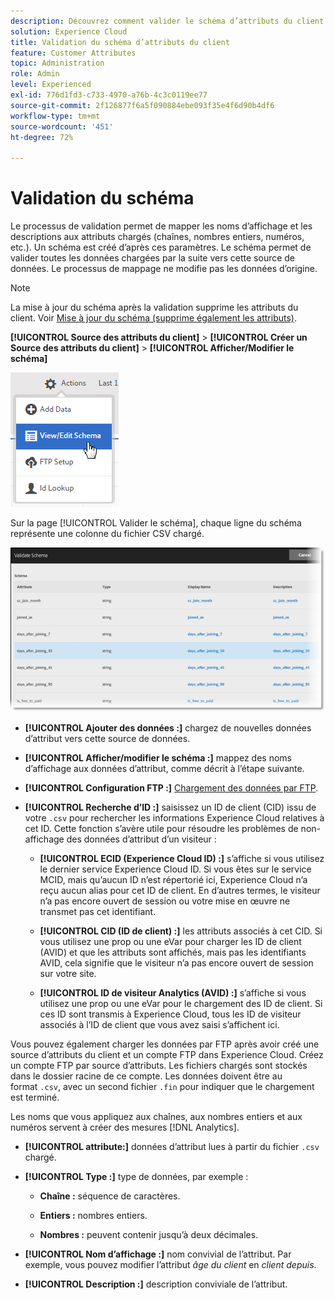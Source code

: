 ```yaml
---
description: Découvrez comment valider le schéma d’attributs du client dans Adobe Experience Cloud.
solution: Experience Cloud
title: Validation du schéma d’attributs du client
feature: Customer Attributes
topic: Administration
role: Admin
level: Experienced
exl-id: 776d1fd3-c733-4970-a76b-4c3c0119ee77
source-git-commit: 2f126877f6a5f090884ebe093f35e4f6d90b4df6
workflow-type: tm+mt
source-wordcount: '451'
ht-degree: 72%

---
```


# Validation du schéma

Le processus de validation permet de mapper les noms d’affichage et les descriptions aux attributs chargés (chaînes, nombres entiers, numéros, etc.). Un schéma est créé d’après ces paramètres. Le schéma permet de valider toutes les données chargées par la suite vers cette source de données. Le processus de mappage ne modifie pas les données d’origine.

>[!NOTE]
>
>La mise à jour du schéma après la validation supprime les attributs du client. Voir [Mise à jour du schéma (supprime également les attributs)](t-crs-usecase.md).

**[!UICONTROL Source des attributs du client]** > **[!UICONTROL Créer un Source des attributs du client]** > **[!UICONTROL Afficher/Modifier le schéma]**

![Modification dʼun schéma](assets/view_edit_schema.png)

Sur la page [!UICONTROL Valider le schéma], chaque ligne du schéma représente une colonne du fichier CSV chargé.

![Page de validation du schéma dans Experience Cloud](assets/06_crs_usecase.png)

* **[!UICONTROL Ajouter des données :]** chargez de nouvelles données d’attribut vers cette source de données.

* **[!UICONTROL Afficher/modifier le schéma :]** mappez des noms d’affichage aux données d’attribut, comme décrit à l’étape suivante.

* **[!UICONTROL Configuration FTP :]** [Chargement des données par FTP](t-upload-attributes-ftp.md).

* **[!UICONTROL Recherche d’ID :]** saisissez un ID de client (CID) issu de votre `.csv` pour rechercher les informations Experience Cloud relatives à cet ID. Cette fonction s’avère utile pour résoudre les problèmes de non-affichage des données d’attribut d’un visiteur :

   * **[!UICONTROL ECID (Experience Cloud ID) :]** s’affiche si vous utilisez le dernier service Experience Cloud ID. Si vous êtes sur le service MCID, mais qu’aucun ID n’est répertorié ici, Experience Cloud n’a reçu aucun alias pour cet ID de client. En d’autres termes, le visiteur n’a pas encore ouvert de session ou votre mise en œuvre ne transmet pas cet identifiant.

   * **[!UICONTROL CID (ID de client) :]** les attributs associés à cet CID. Si vous utilisez une prop ou une eVar pour charger les ID de client (AVID) et que les attributs sont affichés, mais pas les identifiants AVID, cela signifie que le visiteur n’a pas encore ouvert de session sur votre site.

   * **[!UICONTROL ID de visiteur Analytics (AVID) :]** s’affiche si vous utilisez une prop ou une eVar pour le chargement des ID de client. Si ces ID sont transmis à Experience Cloud, tous les ID de visiteur associés à l’ID de client que vous avez saisi s’affichent ici.

Vous pouvez également charger les données par FTP après avoir créé une source d’attributs du client et un compte FTP dans Experience Cloud. Créez un compte FTP par source d’attributs. Les fichiers chargés sont stockés dans le dossier racine de ce compte. Les données doivent être au format `.csv`, avec un second fichier `.fin` pour indiquer que le chargement est terminé.

Les noms que vous appliquez aux chaînes, aux nombres entiers et aux numéros servent à créer des mesures [!DNL Analytics].

* **[!UICONTROL attribute:]** données d’attribut lues à partir du fichier `.csv` chargé.

* **[!UICONTROL Type :]** type de données, par exemple :

   * **Chaîne :** séquence de caractères.

   * **Entiers :** nombres entiers.

   * **Nombres :** peuvent contenir jusqu’à deux décimales.

* **[!UICONTROL Nom d’affichage :]** nom convivial de l’attribut. Par exemple, vous pouvez modifier l’attribut *âge du client* en *client depuis*.

* **[!UICONTROL Description :]** description conviviale de l’attribut.
